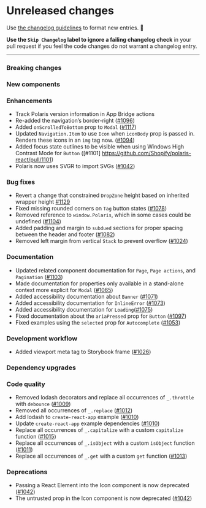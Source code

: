# Unreleased changes

Use [the changelog guidelines](https://git.io/polaris-changelog-guidelines) to format new entries. 💜

**Use the `Skip Changelog` label to ignore a failing changelog check** in your pull request if you feel the code changes do not warrant a changelog entry.

---

### Breaking changes

### New components

### Enhancements

- Track Polaris version information in App Bridge actions
- Re-added the navigation’s border-right ([#1096](https://github.com/Shopify/polaris-react/pull/1096))
- Added `onScrolledToBottom` prop to `Modal` ([#1117](https://github.com/Shopify/polaris-react/pull/1117))
- Updated `Navigation.Item` to use `Icon` when `iconBody` prop is passed in. Renders these icons in an `img` tag now. ([#1094](https://github.com/Shopify/polaris-react/pull/1094))
- Added focus state outlines to be visible when using Windows High Contrast Mode for `Button` ([#1101] https://github.com/Shopify/polaris-react/pull/1101)
- Polaris now uses SVGR to import SVGs ([#1042](https://github.com/Shopify/polaris-react/pull/1042))

### Bug fixes

- Revert a change that constrained `DropZone` height based on inherited wrapper height [#1129](https://github.com/Shopify/polaris-react/pull/1129)
- Fixed missing rounded corners on `Tag` button states ([#1078](https://github.com/Shopify/polaris-react/pull/1078))
- Removed reference to `window.Polaris`, which in some cases could be undefined ([#1104](https://github.com/Shopify/polaris-react/issues/1104))
- Added padding and margin to `subdued` sections for proper spacing between the header and footer ([#1082](https://github.com/Shopify/polaris-react/pull/1082))
- Removed left margin from vertical `Stack` to prevent overflow ([#1024](https://github.com/Shopify/polaris-react/pull/1024))

### Documentation

- Updated related component documentation for `Page`, `Page actions`, and `Pagination` ([#1103](https://github.com/Shopify/polaris-react/pull/1103))
- Made documentation for properties only available in a stand-alone context more explicit for `Modal` ([#1065](https://github.com/Shopify/polaris-react/pull/1065))
- Added accessibility documentation about `Banner` ([#1071](https://github.com/Shopify/polaris-react/pull/1071))
- Added accessibility documentation for `InlineError` ([#1073](https://github.com/Shopify/polaris-react/pull/1073))
- Added accessibility documentation for `Loading`([#1075](https://github.com/Shopify/polaris-react/pull/1075))
- Fixed documentation about the `ariaPressed` prop for `Button` ([#1097](https://github.com/Shopify/polaris-react/pull/1097))
- Fixed examples using the `selected` prop for `Autocomplete` ([#1053](https://github.com/Shopify/polaris-react/pull/1053))

### Development workflow

- Added viewport meta tag to Storybook frame ([#1026](https://github.com/Shopify/polaris-react/pull/1026))

### Dependency upgrades

### Code quality

- Removed lodash decorators and replace all occurrences of `_.throttle` with `debounce` ([#1009](https://github.com/Shopify/polaris-react/pull/1009))
- Removed all occurrences of `_.replace` ([#1012](https://github.com/Shopify/polaris-react/pull/1012))
- Add lodash to `create-react-app` example ([#1010](https://github.com/Shopify/polaris-react/pull/1010))
- Update `create-react-app` example dependencies ([#1010](https://github.com/Shopify/polaris-react/pull/1010))
- Replace all occurrences of `_.capitalize` with a custom `capitalize` function ([#1015](https://github.com/Shopify/polaris-react/pull/1015))
- Replace all occurrences of `_.isObject` with a custom `isObject` function ([#1011](https://github.com/Shopify/polaris-react/pull/1011))
- Replace all occurrences of `_.get` with a custom `get` function ([#1013](https://github.com/Shopify/polaris-react/pull/1013))

### Deprecations

- Passing a React Element into the Icon component is now deprecated ([#1042](https://github.com/Shopify/polaris-react/pull/1042))
- The untrusted prop in the Icon component is now deprecated ([#1042](https://github.com/Shopify/polaris-react/pull/1042))
